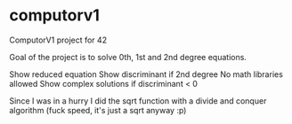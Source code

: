 # computorv1

ComputorV1 project for 42

Goal of the project is to solve 0th, 1st and 2nd degree equations.

Show reduced equation
Show discriminant if 2nd degree
No math libraries allowed
Show complex solutions if discriminant < 0

Since I was in a hurry I did the sqrt function with a divide and conquer algorithm (fuck speed, it's just a sqrt anyway :p)
